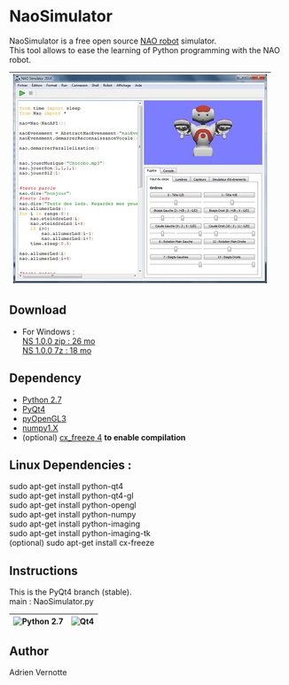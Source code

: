 NaoSimulator
============
NaoSimulator is a free open source [NAO robot](http://www.aldebaran.com) simulator.  
This tool allows to ease the learning of Python programming with the NAO robot.  

| ![NaoSimulator](https://raw.githubusercontent.com/AdrienVR/NaoSimulator/master/ns1.jpg "NaoSimulator") |
|:----:|

## Download
* For Windows :   
		[NS 1.0.0 zip : 26 mo](https://drive.google.com/uc?export=download&id=0B2xlFxzCEekzbWxFMm56ajJ1UTg)  
		[NS 1.0.0 7z : 18 mo](https://drive.google.com/uc?export=download&id=0B2xlFxzCEekzbExqOGtra244Yms)  
	
## Dependency

* [Python 2.7](https://www.python.org/download/releases/2.7.8/)  
* [PyQt4](http://www.riverbankcomputing.co.uk/software/pyqt/download)
* [pyOpenGL3](https://pypi.python.org/pypi/PyOpenGL/3.1.0)
* [numpy1.X](https://pypi.python.org/pypi/numpy)
* (optional) [cx_freeze 4](https://pypi.python.org/pypi/cx_Freeze) **to enable compilation**

## Linux Dependencies :

sudo apt-get install python-qt4  
sudo apt-get install python-qt4-gl  
sudo apt-get install python-opengl  
sudo apt-get install python-numpy  
sudo apt-get install python-imaging  
sudo apt-get install python-imaging-tk  
(optional) sudo apt-get install cx-freeze  

## Instructions

This is the PyQt4 branch (stable).   
main : NaoSimulator.py

| ![Python 2.7](https://www.python.org/static/img/python-logo.png "Python 2.7") | ![Qt4](http://www.fevrierdorian.com/blog/public/logos/Qt_logo002.png "Qt4") |
|:----:|:----:|

## Author

Adrien Vernotte
